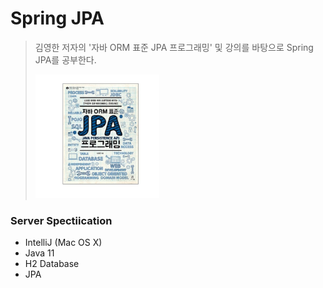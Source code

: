 # Spring JPA

> 김영한 저자의 '자바 ORM 표준 JPA 프로그래밍' 및 강의를 바탕으로 
> Spring JPA를 공부한다.
>
> <img src="./readmeImages/jpa.jpg" alt="jpa" style="zoom:33%;" /> 

### Server Spectiication
- IntelliJ (Mac OS X)
- Java 11
- H2 Database
- JPA


